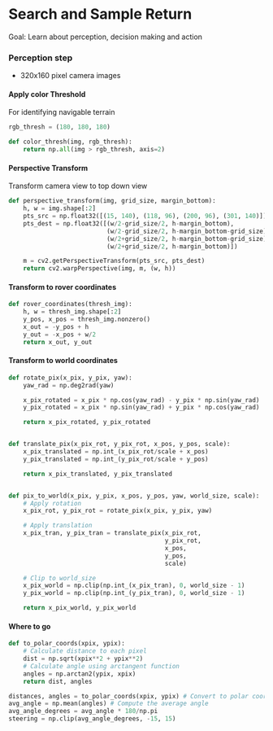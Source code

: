 
# Search and Sample Return

Goal: Learn about perception, decision making and action

### Perception step

* 320x160 pixel camera images

#### Apply color Threshold

For identifying navigable terrain

```python
rgb_thresh = (180, 180, 180)

def color_thresh(img, rgb_thresh):
    return np.all(img > rgb_thresh, axis=2)
```

#### Perspective Transform

Transform camera view to top down view

```python
def perspective_transform(img, grid_size, margin_bottom):
    h, w = img.shape[:2]
    pts_src = np.float32([(15, 140), (118, 96), (200, 96), (301, 140)])
    pts_dest = np.float32([(w/2-grid_size/2, h-margin_bottom),
                           (w/2-grid_size/2, h-margin_bottom-grid_size),
                           (w/2+grid_size/2, h-margin_bottom-grid_size),
                           (w/2+grid_size/2, h-margin_bottom)])

    m = cv2.getPerspectiveTransform(pts_src, pts_dest)
    return cv2.warpPerspective(img, m, (w, h))
```

#### Transform to rover coordinates

```python
def rover_coordinates(thresh_img):
    h, w = thresh_img.shape[:2]
    y_pos, x_pos = thresh_img.nonzero()
    x_out = -y_pos + h
    y_out = -x_pos + w/2
    return x_out, y_out
```

#### Transform to world coordinates

```python
def rotate_pix(x_pix, y_pix, yaw):
    yaw_rad = np.deg2rad(yaw)

    x_pix_rotated = x_pix * np.cos(yaw_rad) - y_pix * np.sin(yaw_rad)
    y_pix_rotated = x_pix * np.sin(yaw_rad) + y_pix * np.cos(yaw_rad)

    return x_pix_rotated, y_pix_rotated


def translate_pix(x_pix_rot, y_pix_rot, x_pos, y_pos, scale):
    x_pix_translated = np.int_(x_pix_rot/scale + x_pos)
    y_pix_translated = np.int_(y_pix_rot/scale + y_pos)

    return x_pix_translated, y_pix_translated


def pix_to_world(x_pix, y_pix, x_pos, y_pos, yaw, world_size, scale):
    # Apply rotation
    x_pix_rot, y_pix_rot = rotate_pix(x_pix, y_pix, yaw)

    # Apply translation
    x_pix_tran, y_pix_tran = translate_pix(x_pix_rot,
                                           y_pix_rot,
                                           x_pos,
                                           y_pos,
                                           scale)

    # Clip to world_size
    x_pix_world = np.clip(np.int_(x_pix_tran), 0, world_size - 1)
    y_pix_world = np.clip(np.int_(y_pix_tran), 0, world_size - 1)

    return x_pix_world, y_pix_world
```


#### Where to go
```python
def to_polar_coords(xpix, ypix):
    # Calculate distance to each pixel
    dist = np.sqrt(xpix**2 + ypix**2)
    # Calculate angle using arctangent function
    angles = np.arctan2(ypix, xpix)
    return dist, angles

distances, angles = to_polar_coords(xpix, ypix) # Convert to polar coords
avg_angle = np.mean(angles) # Compute the average angle
avg_angle_degrees = avg_angle * 180/np.pi
steering = np.clip(avg_angle_degrees, -15, 15)
```

